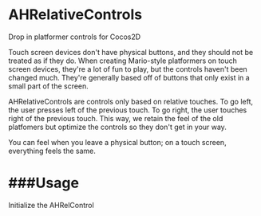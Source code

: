 AHRelativeControls
==================

Drop in platformer controls for Cocos2D


Touch screen devices don't have physical buttons, and they should not be treated as if they do. When creating Mario-style platformers on touch screen devices, they're a lot of fun to play, but the controls haven't been changed much. They're generally based off of buttons that only exist in a small part of the screen. 

AHRelativeControls are controls only based on relative touches. To go left, the user presses left of the previous touch. To go right, the user touches right of the previous touch. This way, we retain the feel of the old platfomers but optimize the controls so they don't get in your way. 

You can feel when you leave a physical button; on a touch screen, everything feels the same. 


###Usage
=========
Initialize the AHRelControl
